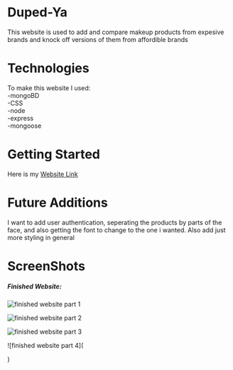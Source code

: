 # Duped-Ya
This website is used to add and compare makeup products from expesive brands and knock off versions of them from affordible brands 

# Technologies

To make this website I used: <br>
-mongoBD<br>
-CSS<br>
-node <br>
-express<br>
-mongoose<br>

# Getting Started

Here is my [Website Link](https://duped-ya.herokuapp.com/)

# Future Additions

I want to add user authentication, seperating the products by parts of the face, and also getting the font to change to the one i wanted. Also add just more styling in general 

# ScreenShots

##### Finished Website:
    
![finished website part 1](https://imgur.com/a/3j1fE2X)
   
![finished website part 2](https://imgur.com/a/x5MMf58)

![finished website part 3](https://imgur.com/a/P5MjIfx)

![finished website part 4](<blockquote class="imgur-embed-pub" lang="en" data-id="a/T6scv2B" data-context="false" ><a href="//imgur.com/a/T6scv2B"></a></blockquote><script async src="//s.imgur.com/min/embed.js" charset="utf-8"></script>)